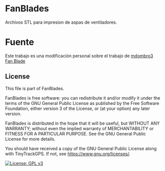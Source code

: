 # FanBlades
Archivos STL para impresion de aspas de ventiladores.

# Fuente
Este trabajo es una modificación personal sobre el trabajo de [mdombro3](https://www.thingiverse.com/mdombro3) [Fan Blade](https://www.thingiverse.com/thing:322873)


## License

This file is part of FanBlades.

FanBlades is free software: you can redistribute it and/or modify it under the terms of the GNU General Public License as published by the Free Software Foundation, either version 3 of the License, or (at your option) any later version.

FanBlades is distributed in the hope that it will be useful, but WITHOUT ANY WARRANTY; without even the implied warranty of MERCHANTABILITY or FITNESS FOR A PARTICULAR PURPOSE.  See the GNU General Public License for more details.

You should have received a copy of the GNU General Public License along with TinyTrackGPS.  If not, see <https://www.gnu.org/licenses/>.

[![License: GPL v3](https://img.shields.io/badge/License-GPLv3-blue.svg)](LICENSE)
